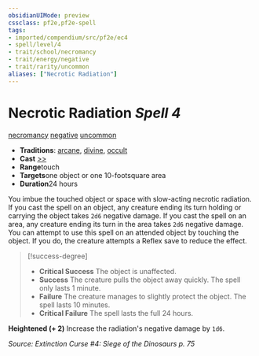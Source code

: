 ```yaml
---
obsidianUIMode: preview
cssclass: pf2e,pf2e-spell
tags:
- imported/compendium/src/pf2e/ec4
- spell/level/4
- trait/school/necromancy
- trait/energy/negative
- trait/rarity/uncommon
aliases: ["Necrotic Radiation"]
---
```

# Necrotic Radiation *Spell 4*   
[necromancy](necromancy.md)  [negative](negative.md)  [uncommon](uncommon.md)  

- **Traditions**: [arcane](arcane.md), [divine](divine.md), [occult](occult.md)
- **Cast** [>>](chapter-9-playing-the-game.md#Actions "Two-Action") 
- **Range**touch
- **Targets**one object or one 10-footsquare area
- **Duration**24 hours

You imbue the touched object or space with slow-acting necrotic radiation. If you cast the spell on an object, any creature ending its turn holding or carrying the object takes `2d6` negative damage. If you cast the spell on an area, any creature ending its turn in the area takes `2d6` negative damage. You can attempt to use this spell on an attended object by touching the object. If you do, the creature attempts a Reflex save to reduce the effect.

> [!success-degree] 
> - **Critical Success** The object is unaffected.
> - **Success** The creature pulls the object away quickly. The spell only lasts 1 minute.
> - **Failure** The creature manages to slightly protect the object. The spell lasts 10 minutes.
> - **Critical Failure** The spell lasts the full 24 hours.

**Heightened (+ 2)** Increase the radiation's negative damage by `1d6`.

*Source: Extinction Curse #4: Siege of the Dinosaurs p. 75*